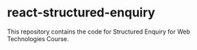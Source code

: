 # react-structured-enquiry

This repository contains the code for Structured Enquiry for Web Technologies Course.
